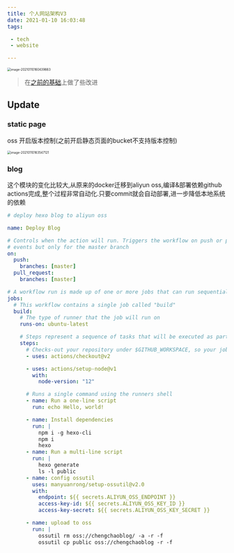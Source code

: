```yaml
---
title: 个人网站架构V3
date: 2021-01-10 16:03:48
tags:

 - tech
 - website

---
```


<img src="/Users/chengchao/Library/Application Support/typora-user-images/image-20210110160439663.png" alt="image-20210110160439663" style="zoom:50%;" />

> 在[之前的基础](https://blog.chengchao.name/2018/07/03/website-architecture/)上做了些改进

## Update

### static page

oss 开启版本控制(之前开启静态页面的bucket不支持版本控制)

<img src="/Users/chengchao/Library/Application Support/typora-user-images/image-20210110163547121.png" alt="image-20210110163547121" style="zoom:50%;" />

### blog

这个模块的变化比较大,从原来的docker迁移到aliyun oss,编译&部署依赖github actions完成,整个过程非常自动化.只要commit就会自动部署,进一步降低本地系统的依赖

```yaml
# deploy hexo blog to aliyun oss

name: Deploy Blog

# Controls when the action will run. Triggers the workflow on push or pull request
# events but only for the master branch
on:
  push:
    branches: [master]
  pull_request:
    branches: [master]

# A workflow run is made up of one or more jobs that can run sequentially or in parallel
jobs:
  # This workflow contains a single job called "build"
  build:
    # The type of runner that the job will run on
    runs-on: ubuntu-latest

    # Steps represent a sequence of tasks that will be executed as part of the job
    steps:
      # Checks-out your repository under $GITHUB_WORKSPACE, so your job can access it
      - uses: actions/checkout@v2

      - uses: actions/setup-node@v1
        with:
          node-version: "12"

      # Runs a single command using the runners shell
      - name: Run a one-line script
        run: echo Hello, world!

      - name: Install dependencies
        run: |
          npm i -g hexo-cli
          npm i
          hexo
      - name: Run a multi-line script
        run: |
          hexo generate
          ls -l public
      - name: config ossutil
        uses: manyuanrong/setup-ossutil@v2.0
        with:
          endpoint: ${{ secrets.ALIYUN_OSS_ENDPOINT }}
          access-key-id: ${{ secrets.ALIYUN_OSS_KEY_ID }}
          access-key-secret: ${{ secrets.ALIYUN_OSS_KEY_SECRET }}

      - name: upload to oss
        run: |
          ossutil rm oss://chengchaoblog/ -a -r -f
          ossutil cp public oss://chengchaoblog -r -f
```

